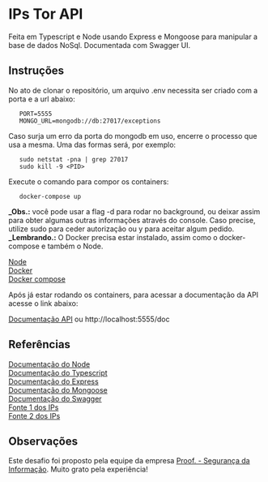# IPs Tor API

Feita em Typescript e Node usando Express e Mongoose para manipular a base de dados NoSql. Documentada com Swagger UI.

## Instruções

No ato de clonar o repositório, um arquivo .env necessita ser criado com a porta e a url abaixo:

```
   PORT=5555
   MONGO_URL=mongodb://db:27017/exceptions
```

Caso surja um erro da porta do mongodb em uso, encerre o processo que usa a mesma. Uma das formas será, por exemplo:

```
   sudo netstat -pna | grep 27017
   sudo kill -9 <PID>
```

Execute o comando para compor os containers:

```
   docker-compose up
```

**\_Obs.:** você pode usar a flag -d para rodar no background, ou deixar assim para obter algumas outras informações através do console. Caso precise, utilize sudo para ceder autorização ou y para aceitar algum pedido.
**\_Lembrando.:** O Docker precisa estar instalado, assim como o docker-compose e também o Node.

[Node](https://nodejs.org/en/download/)</br>
[Docker](https://docs.docker.com/get-docker/)</br>
[Docker compose](https://docs.docker.com/compose/install/)

Após já estar rodando os containers, para acessar a documentação da API acesse o link abaixo:

[Documentação API](http://localhost:5555/doc/) ou http://localhost:5555/doc

## Referências

[Documentação do Node](https://nodejs.org/en/docs/)</br>
[Documentação do Typescript](https://www.typescriptlang.org/docs/)</br>
[Documentação do Express](https://expressjs.com)</br>
[Documentação do Mongoose](https://mongoosejs.com)</br>
[Documentação do Swagger](https://swagger.io/docs/specification/about/)</br>
[Fonte 1 dos IPs](https://www.dan.me.uk/tornodes)</br>
[Fonte 2 dos IPs](https://onionoo.torproject.org/summary?limit=5000)

## Observações

Este desafio foi proposto pela equipe da empresa [Proof. - Segurança da Informação](https://www.proof.com.br/). Muito grato pela experiência!

